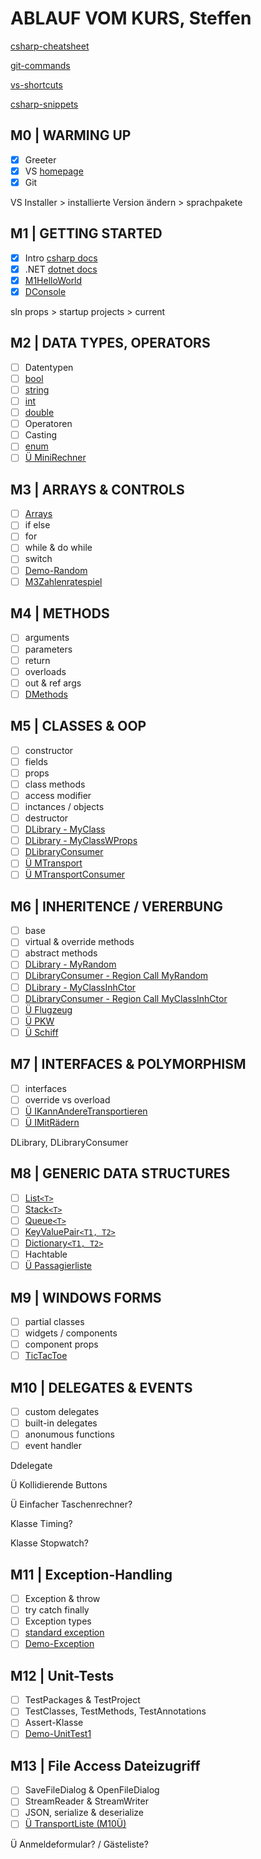 # ABLAUF VOM KURS, Steffen

[csharp-cheatsheet](CSHARP-CHEATSHEET.md)

[git-commands](GIT-COMMANDS.md)

[vs-shortcuts](VS-SHORTCUTS.md)

[csharp-snippets](CSHARP-SNIPPETS.md)

## M0 | WARMING UP

- [x] Greeter
- [x] VS [homepage](https://visualstudio.microsoft.com/de/)
- [x] Git

VS Installer > installierte Version ändern > sprachpakete

## M1 | GETTING STARTED

- [x] Intro [csharp docs](https://docs.microsoft.com/de-de/dotnet/csharp/)
- [x] .NET [dotnet docs](https://docs.microsoft.com/de-de/dotnet/api/?view=netframework-4.8)
- [x] [M1HelloWorld](../Steffen/CS-GK-VC-F/M1HelloWorld/M1HelloWorld.cs)
- [x] [DConsole](../steffen/CS-GK-VC-F/Demo-Console/DConsole.cs)

sln props > startup projects > current

## M2 | DATA TYPES, OPERATORS

- [ ] Datentypen
- [ ] [bool](../Steffen/CS-GK-VC-F/Demo-bool/Dbool.cs)
- [ ] [string](../Steffen/CS-GK-VC-F/Demo-String/Dstring.cs)
- [ ] [int](../Steffen/CS-GK-VC-F/Demo-int/Dint.cs)
- [ ] [double](../Steffen/CS-GK-VC-F/Demo-double/Ddouble.cs)
- [ ] Operatoren
- [ ] Casting
- [ ] [enum](../Steffen/CS-GK-VC-F/Demo-enum/Denum.cs)
- [ ] [Ü MiniRechner](../Steffen/CS-GK-VC-F/M2MiniRechner/M2MiniRechner.cs)

## M3 | ARRAYS & CONTROLS

- [ ] [Arrays](../Steffen/CS-GK-VC-F/Demo-Array/DArray.cs)
- [ ] if else
- [ ] for
- [ ] while & do while
- [ ] switch
- [ ] [Demo-Random](../Steffen/CS-GK-VC-F/Demo-Random/DRandom.cs)
- [ ] [M3Zahlenratespiel](../Steffen/CS-GK-VC-F/M3Zufallszahl/M3Zufallszahl.cs)

## M4 | METHODS

- [ ] arguments
- [ ] parameters
- [ ] return
- [ ] overloads
- [ ] out & ref args
- [ ] [DMethods](../Steffen/CS-GK-VC-F/Demo-Methods/DMethods.cs)

## M5 | CLASSES & OOP

- [ ] constructor
- [ ] fields
- [ ] props
- [ ] class methods
- [ ] access modifier
- [ ] inctances / objects
- [ ] destructor
- [ ] [DLibrary - MyClass](../Steffen/CS-GK-VC-F/Demo-Library/MyClass.cs) <!-- der bessere Name: MyClassWFields -->
- [ ] [DLibrary - MyClassWProps](../Steffen/CS-GK-VC-F/Demo-Library/MyClassWProps.cs)
- [ ] [DLibraryConsumer](../Steffen/CS-GK-VC-F/Demo-Library-Consumer/DLibConsumer.cs)
- [ ] [Ü MTransport](../Steffen/CS-GK-VC-F/MTransport/Transport.cs)
- [ ] [Ü MTransportConsumer](../Steffen/CS-GK-VC-F/MTransport/TConsumer.cs)

## M6 | INHERITENCE / VERERBUNG

- [ ] base
- [ ] virtual & override methods
- [ ] abstract methods
- [ ] [DLibrary - MyRandom](../Steffen/CS-GK-VC-F/Demo-Library/MyRandom.cs)
- [ ] [DLibraryConsumer - Region Call MyRandom](../Steffen/CS-GK-VC-F/Demo-Library-Consumer/DLibConsumer.cs)
- [ ] [DLibrary - MyClassInhCtor](../Steffen/CS-GK-VC-F/Demo-Library/MyClassInhCtor.cs)
- [ ] [DLibraryConsumer - Region Call MyClassInhCtor](../Steffen/CS-GK-VC-F/Demo-Library-Consumer/DLibConsumer.cs)
- [ ] [Ü Flugzeug](../Steffen/CS-GK-VC-F/MTransport/Flugzeug.cs)
- [ ] [Ü PKW](../Steffen/CS-GK-VC-F/MTransport/PKW.cs)
- [ ] [Ü Schiff](../Steffen/CS-GK-VC-F/MTransport/Schiff.cs)

## M7 | INTERFACES & POLYMORPHISM

- [ ] interfaces
- [ ] override vs overload
- [ ] [Ü IKannAndereTransportieren](../Steffen/CS-GK-VC-F/MTransport/IKannAndereTransportieren.cs)
- [ ] [Ü IMitRädern](../Steffen/CS-GK-VC-F/MTransport/IMitRädern.cs)

DLibrary, DLibraryConsumer

## M8 | GENERIC DATA STRUCTURES

- [ ] [List`<T>`](../Steffen/CS-GK-VC-F/Demo-List/DList.cs)
- [ ] [Stack`<T>`](../Steffen/CS-GK-VC-F/Demo-Stack/DStack.cs)
- [ ] [Queue`<T>`](../Steffen/CS-GK-VC-F/Demo-Queue/DQueue.cs)
- [ ] [KeyValuePair`<T1, T2>`](../Steffen/CS-GK-VC-F/Demo-KeyValuePair/DKeyValuePair.cs)
- [ ] [Dictionary`<T1, T2>`](../Steffen/CS-GK-VC-F/Demo-Dictionary/DDictionary.cs)
- [ ] Hachtable
- [ ] [Ü Passagierliste](../Steffen/CS-GK-VC-F/MTransport/Flugzeug.cs)

## M9 | WINDOWS FORMS

- [ ] partial classes
- [ ] widgets / components
- [ ] component props
- [ ] [TicTacToe](../Steffen/CS-GK-VC-F/Demo-WinForm/DWinForm.cs)

## M10 | DELEGATES & EVENTS

- [ ] custom delegates
- [ ] built-in delegates
- [ ] anonumous functions
- [ ] event handler

Ddelegate

Ü Kollidierende Buttons

Ü Einfacher Taschenrechner?

Klasse Timing?

Klasse Stopwatch?

## M11 | Exception-Handling​

- [ ] Exception & throw
- [ ] try catch finally
- [ ] Exception types
- [ ] [standard exception](https://docs.microsoft.com/de-de/dotnet/standard/design-guidelines/using-standard-exception-types)
- [ ] [Demo-Exception](../Steffen/CS-GK-VC-F/Demo-Exceptions/Form1.cs)

## M12 | Unit-Tests

- [ ] TestPackages & TestProject
- [ ] TestClasses, TestMethods, TestAnnotations
- [ ] Assert-Klasse
- [ ] [Demo-UnitTest1](../Steffen/CS-GK-VC-F/Demo-UnitTests/UnitTest1.cs)

## M13 | File Access Dateizugriff​

- [ ] SaveFileDialog & OpenFileDialog
- [ ] StreamReader & StreamWriter
- [ ] JSON, serialize & deserialize 
- [ ] [Ü TransportListe (M10Ü)](../Steffen/CS-GK-VC-F/M13Serialisierung/Form1.cs)

Ü Anmeldeformular? / Gästeliste?